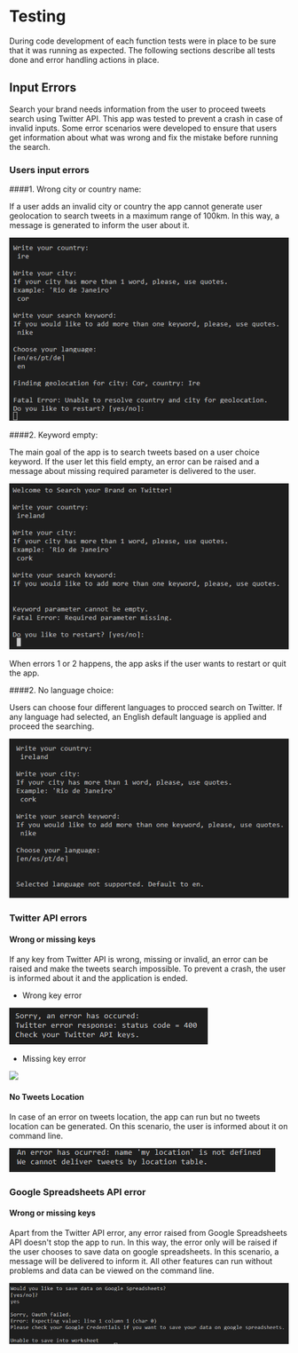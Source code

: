 # Testing

During code development of each function tests were in place to be sure that it was running as expected. 
The following sections describe all tests done and error handling actions in place. 

## Input Errors

Search your brand needs information from the user to proceed tweets search using Twitter API. This app was tested to prevent a crash in case of invalid inputs.  Some error scenarios were developed to ensure that users get information about what was wrong and fix the mistake before running the search. 

### Users input errors

####1.  Wrong city or country name:

If a user adds an invalid city or country the app cannot generate user geolocation to search tweets in a maximum range of 100km. In this way, a message is generated to inform the user about it. 

<img src="images/readme_images/testing/e_geoloc.png">

####2.  Keyword empty:

The main goal of the app is to search tweets based on a user choice keyword. If the user let this field empty, an error can be raised and a message about missing required parameter is delivered to the user. 

<img src="images/readme_images/testing/e_keyword.png">

When errors 1 or 2  happens, the app asks if the user wants to restart or quit the app. 

####2.  No language choice:

Users can choose four different languages to procced search on Twitter. If any language had selected, an English default language is applied and proceed the searching. 

<img src="images/readme_images/testing/e_language.png">

### Twitter API errors

#### Wrong or missing keys

If any key from Twitter API is wrong, missing or invalid, an error can be raised and make the tweets search impossible. To prevent a crash, the user is informed about it and the application is ended.

 * Wrong key error
<img src="images/readme_images/testing/e_twitterapi_400.png">

 * Missing key error
<img src="images/readme_images/testing/e_twitterapi_401.png">

#### No Tweets Location 

In case of an error on tweets location, the app can run but no tweets location can be generated. On this scenario, the user is informed about it on command line. 

<img src="images/readme_images/testing/e_loctable.png">

### Google Spreadsheets API error

#### Wrong or missing keys

Apart from the Twitter API error, any error raised from Google Spreadsheets API doesn't stop the app to run. In this way, the error only will be raised if the user chooses to save data on google spreadsheets. In this scenario, a message will be delivered to inform it.  All other features can run without problems and data can be viewed on the command line.  

<img src="images/readme_images/testing/e_gcreds.png">
